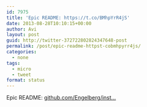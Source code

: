 ```yaml
---
id: 7975
title: 'Epic README: https://t.co/BMhpYrR4jS'
date: 2013-08-28T10:10:15+00:00
author: Avi
layout: post
guid: http://twitter-372722802824347648-post
permalink: /post/epic-readme-httpst-cobmhpyrr4js/
categories:
  - none
tags:
  - micro
  - tweet
format: status
---
```

Epic README: [github.com/Engelberg/inst…](https://github.com/Engelberg/instaparse)